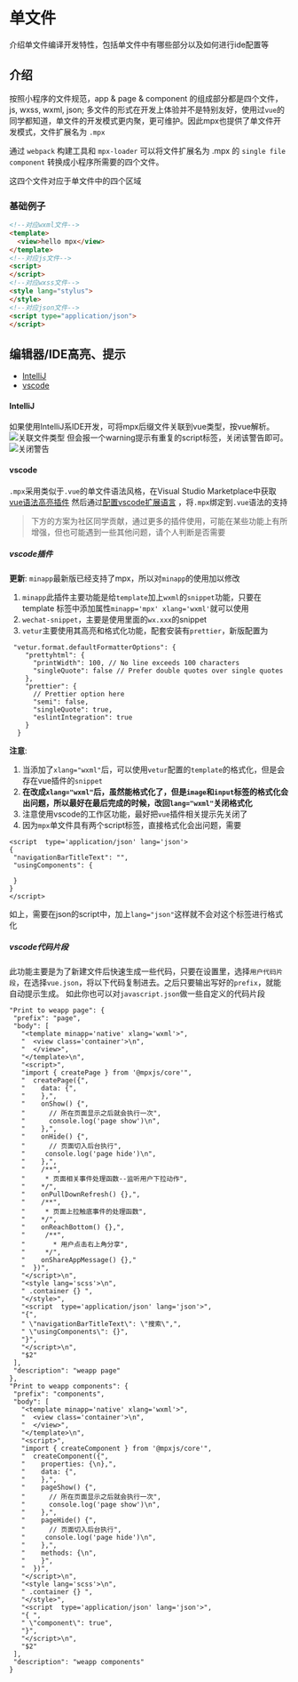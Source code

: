 # 单文件

介绍单文件编译开发特性，包括单文件中有哪些部分以及如何进行ide配置等

## 介绍

按照小程序的文件规范，app & page & component 的组成部分都是四个文件，js, wxss, wxml, json; 多文件的形式在开发上体验并不是特别友好，使用过`vue`的同学都知道，单文件的开发模式更内聚，更可维护。因此mpx也提供了单文件开发模式，文件扩展名为 `.mpx`

通过 `webpack` 构建工具和 `mpx-loader` 可以将文件扩展名为 .mpx 的 `single file component` 转换成小程序所需要的四个文件。

这四个文件对应于单文件中的四个区域

### 基础例子

```html
<!--对应wxml文件-->
<template>
  <view>hello mpx</view>
</template>
<!--对应js文件-->
<script>
</script>
<!--对应wxss文件-->
<style lang="stylus">
</style>
<!--对应json文件-->
<script type="application/json">
</script>
```

## 编辑器/IDE高亮、提示

- [IntelliJ](what-is-single-file.md#IntelliJ)
- [vscode](what-is-single-file.md#vscode)

#### IntelliJ

如果使用IntelliJ系IDE开发，可将mpx后缀文件关联到vue类型，按vue解析。
![关联文件类型](../assets/images/start-tips2.png)
但会报一个warning提示有重复的script标签，关闭该警告即可。
![关闭警告](../assets/images/start-tips1.png)


#### vscode

`.mpx`采用类似于`.vue`的单文件语法风格，在Visual Studio Marketplace中获取[vue语法高亮插件](https://marketplace.visualstudio.com/items?itemName=liuji-jim.vue)
然后通过[配置vscode扩展语言](https://code.visualstudio.com/docs/languages/overview#_adding-a-file-extension-to-a-language)
，将`.mpx`绑定到`.vue`语法的支持

> 下方的方案为社区同学贡献，通过更多的插件使用，可能在某些功能上有所增强，但也可能遇到一些其他问题，请个人判断是否需要

##### vscode插件

**更新**: `minapp`最新版已经支持了mpx，所以对`minapp`的使用加以修改

1. `minapp`此插件主要功能是给`template`加上`wxml`的`snippet`功能，只要在 template 标签中添加属性`minapp='mpx' xlang='wxml'`就可以使用
2. `wechat-snippet`，主要是使用里面的`wx.xxx`的snippet
3. `vetur`主要使用其高亮和格式化功能，配套安装有`prettier`，新版配置为

```
 "vetur.format.defaultFormatterOptions": {
    "prettyhtml": {
      "printWidth": 100, // No line exceeds 100 characters
      "singleQuote": false // Prefer double quotes over single quotes
    },
    "prettier": {
      // Prettier option here
      "semi": false,
      "singleQuote": true,
      "eslintIntegration": true
    }
  }
```

**注意**:
1. 当添加了`xlang="wxml"`后，可以使用`vetur`配置的`template`的格式化，但是会存在vue插件的`snippet`
2. **在改成`xlang="wxml"`后，虽然能格式化了，但是`image`和`input`标签的格式化会出问题，所以最好在最后完成的时候，改回`lang="wxml"`关闭格式化**
3. 注意使用vscode的工作区功能，最好把`vue`插件相关提示先关闭了
4. 因为`mpx`单文件具有两个script标签，直接格式化会出问题，需要
```
<script  type='application/json' lang='json'>
{
 "navigationBarTitleText": "",
 "usingComponents": {

 }
}
</script>
```
如上，需要在json的script中，加上`lang="json"`这样就不会对这个标签进行格式化

##### vscode代码片段

此功能主要是为了新建文件后快速生成一些代码，只要在设置里，选择`用户代码片段`，在选择`vue.json`，将以下代码复制进去。之后只要输出写好的`prefix`，就能自动提示生成。
如此你也可以对`javascript.json`做一些自定义的代码片段
```
"Print to weapp page": {
 "prefix": "page",
 "body": [
   "<template minapp='native' xlang='wxml'>",
   "  <view class='container'>\n",
   "  </view>",
   "</template>\n",
   "<script>",
   "import { createPage } from '@mpxjs/core'",
   "  createPage({",
   "    data: {",
   "    },",
   "    onShow() {",
   "      // 所在页面显示之后就会执行一次",
   "      console.log('page show')\n",
   "    },",
   "    onHide() {",
   "      // 页面切入后台执行",
   "     console.log('page hide')\n",
   "    },",
   "    /**",
   "     * 页面相关事件处理函数--监听用户下拉动作",
   "    */",
   "    onPullDownRefresh() {},",
   "    /**",
   "     * 页面上拉触底事件的处理函数",
   "    */",
   "    onReachBottom() {},",
   "     /**",
   "       * 用户点击右上角分享",
   "     */",
   "    onShareAppMessage() {},"
   "  })",
   "</script>\n",
   "<style lang='scss'>\n",
   " .container {} ",
   "</style>",
   "<script  type='application/json' lang='json'>",
   "{",
   " \"navigationBarTitleText\": \"搜索\",",
   " \"usingComponents\": {}",
   "}",
   "</script>\n",
   "$2"
 ],
 "description": "weapp page"
},
"Print to weapp components": {
 "prefix": "components",
 "body": [
   "<template minapp='native' xlang='wxml'>",
   "  <view class='container'>\n",
   "  </view>",
   "</template>\n",
   "<script>",
   "import { createComponent } from '@mpxjs/core'",
   "  createComponent({",
   "    properties: {\n},",
   "    data: {",
   "    },",
   "    pageShow() {",
   "      // 所在页面显示之后就会执行一次",
   "      console.log('page show')\n",
   "    },",
   "    pageHide() {",
   "      // 页面切入后台执行",
   "     console.log('page hide')\n",
   "    },",
   "    methods: {\n",
   "    }",
   "  })",
   "</script>\n",
   "<style lang='scss'>\n",
   " .container {} ",
   "</style>",
   "<script  type='application/json' lang='json'>",
   "{ ",
   " \"component\": true",
   "}",
   "</script>\n",
   "$2"
 ],
 "description": "weapp components"
}
```

